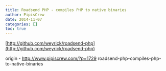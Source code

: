 ```yaml
---
title: Roadsend PHP - compiles PHP to native binaries
author: PipisCrew
date: 2014-11-07
categories: []
toc: true
---
```


[http://github.com/weyrick/roadsend-php](http://github.com/weyrick/roadsend-php)

origin - http://www.pipiscrew.com/?p=1729 roadsend-php-compiles-php-to-native-binaries